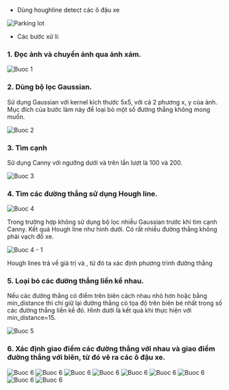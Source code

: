 - Dùng houghline detect các ô đậu xe

![Parking lot](assets/parking.jpg)

- Các bước xử lí: 

### 1. Đọc ảnh và chuyển ảnh qua ảnh xám. 
![Buoc 1](assets/B1.png)

### 2. Dùng bộ lọc Gaussian.
Sử dụng Gaussian với kernel kích thước 5x5,  với cả 2 phương x, y của ảnh. Mục đích của bước làm này để loại bỏ một số đường thẳng không mong muốn. 

![Buoc 2](assets/B2.png)

### 3. Tìm cạnh
Sử dụng Canny với ngưỡng dưới và trên lần lượt là 100 và 200. 

![Buoc 3](assets/B3.png)

### 4. Tìm các đường thẳng sử dụng Hough line. 

![Buoc 4](assets/B4.png)

Trong trường hợp không sử dụng bộ lọc nhiễu Gaussian trước khi tìm cạnh Canny. Kết quả Hough line như hình dưới. Có rất nhiều đường thẳng không phải vạch đỗ xe.

![Buoc 4 - 1](assets/B4-1.png)

Hough lines trả về giá trị  và , từ đó ta xác định phương trình đường thẳng

### 5. Loại bỏ các đường thẳng liền kề nhau. 
Nếu các đường thẳng có điểm trên biên cách nhau nhỏ hơn hoặc bằng min_distance thì chỉ giữ lại đường thẳng có tọa độ trên biên bé nhất trong số các đường thẳng liền kề đó. Hình dưới là kết quả khi thực hiện với min_distance=15.

![Buoc 5](assets/B5.png)

### 6. Xác định giao điểm các đường thẳng với nhau và giao điểm đường thẳng với biên, từ đó vẽ ra các ô đậu xe. 

![Buoc 6](assets/B6.png)
![Buoc 6](assets/B6-1.png)
![Buoc 6](assets/B6-2.png)
![Buoc 6](assets/B6-3.png)
![Buoc 6](assets/B6-4.png)
![Buoc 6](assets/B6-5.png)
![Buoc 6](assets/B6-6.png)
![Buoc 6](assets/B6-7.png)
![Buoc 6](assets/B6-8.png)

